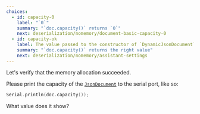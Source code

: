 ```yaml
---
choices:
  - id: capacity-0
    label: "`0`"
    summary: "`doc.capacity()` returns `0`"
    next: deserialization/nomemory/document-basic-capacity-0
  - id: capacity-ok
    label: The value passed to the constructor of `DynamicJsonDocument`
    summary: "`doc.capacity()` returns the right value"
    next: deserialization/nomemory/assistant-settings
---
```


Let's verify that the memory allocation succeeded.

Please print the capacity of the [`JsonDocument`](/v6/api/jsondocument/) to the serial port, like so:

```c++
Serial.println(doc.capacity());
```

What value does it show?